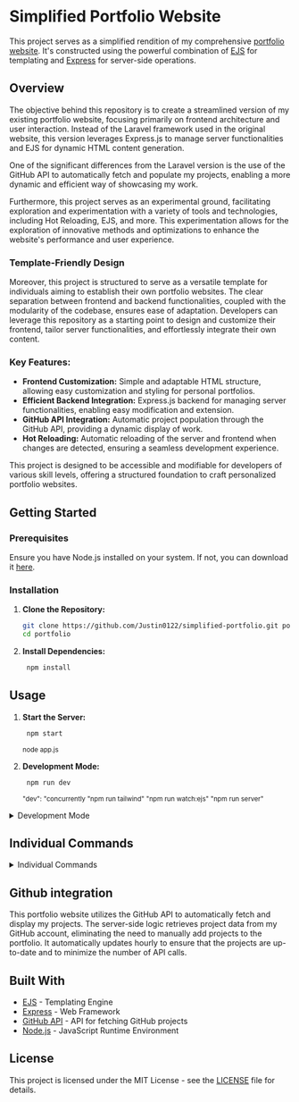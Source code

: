 # Simplified Portfolio Website

This project serves as a simplified rendition of my comprehensive [portfolio website](https://justinjongstra.nl). It's constructed using the powerful combination of [EJS](https://ejs.co/) for templating and [Express](https://expressjs.com/) for server-side operations.

## Overview

The objective behind this repository is to create a streamlined version of my existing portfolio website, focusing primarily on frontend architecture and user interaction. Instead of the Laravel framework used in the original website, this version leverages Express.js to manage server functionalities and EJS for dynamic HTML content generation. 

One of the significant differences from the Laravel version is the use of the GitHub API to automatically fetch and populate my projects, enabling a more dynamic and efficient way of showcasing my work.

Furthermore, this project serves as an experimental ground, facilitating exploration and experimentation with a variety of tools and technologies, including Hot Reloading, EJS, and more. This experimentation allows for the exploration of innovative methods and optimizations to enhance the website's performance and user experience.

### Template-Friendly Design

Moreover, this project is structured to serve as a versatile template for individuals aiming to establish their own portfolio websites. The clear separation between frontend and backend functionalities, coupled with the modularity of the codebase, ensures ease of adaptation. Developers can leverage this repository as a starting point to design and customize their frontend, tailor server functionalities, and effortlessly integrate their own content.

### Key Features:
- **Frontend Customization:** Simple and adaptable HTML structure, allowing easy customization and styling for personal portfolios.
- **Efficient Backend Integration:** Express.js backend for managing server functionalities, enabling easy modification and extension.
- **GitHub API Integration:** Automatic project population through the GitHub API, providing a dynamic display of work.
- **Hot Reloading:** Automatic reloading of the server and frontend when changes are detected, ensuring a seamless development experience.

This project is designed to be accessible and modifiable for developers of various skill levels, offering a structured foundation to craft personalized portfolio websites.



## Getting Started

### Prerequisites

Ensure you have Node.js installed on your system. If not, you can download it [here](https://nodejs.org/en/download/).

### Installation

1. **Clone the Repository:**
   ```bash
   git clone https://github.com/Justin0122/simplified-portfolio.git portfolio
   cd portfolio
    ```
2. **Install Dependencies:**
   ```bash
    npm install
   ```

## Usage
1. **Start the Server:**
   ```bash
    npm start
    ```
   <sup>node app.js</sup>

2. **Development Mode:**
   ```bash
    npm run dev
    ```
   <sup>"dev": "concurrently \"npm run tailwind\" \"npm run watch:ejs\" \"npm run server\"</sup>
<details>

<summary>Development Mode</summary>

This project utilizes node --watch to automatically restart the server when changes are detected. It will also run npx tailwind to monitor changes to the frontend files and automatically recompile the CSS.
</details>

## Individual Commands
<details>
<summary>Individual Commands</summary>

### Compile Tailwind Styles

```bash 
npm run tailwind
```
<sup>npx tailwindcss -i ./src/input.css -o ./public/style.css --watch</sup>

### Watch EJS and Auto-Refresh Browser

```bash
npm run watch:ejs
```
<sup>browser-sync start --proxy 'http://localhost:3000' --files 'views/*.ejs, public/**/*.ejs' --no-open --no-notify --no-ui --port 3000</sup>


### Watch Server

```bash
npm run server
```
<sup>node --watch app.js</sup>
</details>





## Github integration

This portfolio website utilizes the GitHub API to automatically fetch and display my projects. The server-side logic retrieves project data from my GitHub account, eliminating the need to manually add projects to the portfolio. It automatically updates hourly to ensure that the projects are up-to-date and to minimize the number of API calls.

## Built With

* [EJS](https://ejs.co/) - Templating Engine
* [Express](https://expressjs.com/) - Web Framework
* [GitHub API](https://developer.github.com/v3/) - API for fetching GitHub projects
* [Node.js](https://nodejs.org/en/) - JavaScript Runtime Environment

## License

This project is licensed under the MIT License - see the [LICENSE](LICENSE) file for details.
